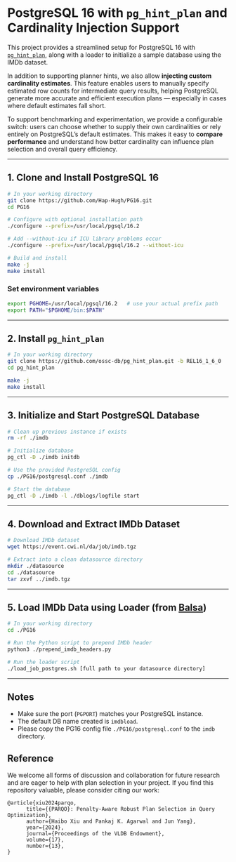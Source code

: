
# PostgreSQL 16 with `pg_hint_plan` and Cardinality Injection Support

This project provides a streamlined setup for PostgreSQL 16 with [`pg_hint_plan`](https://github.com/ossc-db/pg_hint_plan), along with a loader to initialize a sample database using the IMDb dataset.

In addition to supporting planner hints, we also allow **injecting custom cardinality estimates**. This feature enables users to manually specify estimated row counts for intermediate query results, helping PostgreSQL generate more accurate and efficient execution plans — especially in cases where default estimates fall short.

To support benchmarking and experimentation, we provide a configurable switch:
users can choose whether to supply their own cardinalities or rely entirely on PostgreSQL’s default estimates. This makes it easy to **compare performance** and understand how better cardinality can influence plan selection and overall query efficiency.

---

## 1. Clone and Install PostgreSQL 16

```bash
# In your working directory
git clone https://github.com/Hap-Hugh/PG16.git
cd PG16

# Configure with optional installation path
./configure --prefix=/usr/local/pgsql/16.2

# Add --without-icu if ICU library problems occur
./configure --prefix=/usr/local/pgsql/16.2 --without-icu

# Build and install
make -j
make install
````

### Set environment variables

```bash
export PGHOME=/usr/local/pgsql/16.2   # use your actual prefix path
export PATH="$PGHOME/bin:$PATH"
```

---

## 2. Install `pg_hint_plan`

```bash
# In your working directory
git clone https://github.com/ossc-db/pg_hint_plan.git -b REL16_1_6_0
cd pg_hint_plan

make -j
make install
```

---

## 3. Initialize and Start PostgreSQL Database

```bash
# Clean up previous instance if exists
rm -rf ./imdb

# Initialize database
pg_ctl -D ./imdb initdb

# Use the provided PostgreSQL config
cp ./PG16/postgresql.conf ./imdb

# Start the database
pg_ctl -D ./imdb -l ./dblogs/logfile start
```

---

## 4. Download and Extract IMDb Dataset

```bash
# Download IMDb dataset
wget https://event.cwi.nl/da/job/imdb.tgz

# Extract into a clean datasource directory
mkdir ./datasource
cd ./datasource
tar zxvf ../imdb.tgz
```

---

## 5. Load IMDb Data using Loader (from [Balsa](https://github.com/balsa-project/balsa))

```bash
# In your working directory
cd ./PG16

# Run the Python script to prepend IMDb header
python3 ./prepend_imdb_headers.py

# Run the loader script
./load_job_postgres.sh [full path to your datasource directory]
```

---

## Notes

* Make sure the port (`PGPORT`) matches your PostgreSQL instance.
* The default DB name created is `imdbload`.
* Please copy the PG16 config file `./PG16/postgresql.conf` to the `imdb` directory.

## Reference 

We welcome all forms of discussion and collaboration for future research and are eager to help with plan selection in your project. If you find this repository valuable, please consider citing our work:
~~~
@article{xiu2024parqo,
      title={{PARQO}: Penalty-Aware Robust Plan Selection in Query Optimization}, 
      author={Haibo Xiu and Pankaj K. Agarwal and Jun Yang},
      year={2024},
      journal={Proceedings of the VLDB Endowment},
      volume={17},
      number={13},
}
~~~
